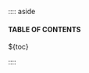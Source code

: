 <!-- Necessary to close main content. Means it can only be used at the end. -->
</div>
<div id="lusend-sidebar">

:::: aside

<div class="prose"><h4>TABLE OF CONTENTS</h4></div>

${toc}

::::

</div>
